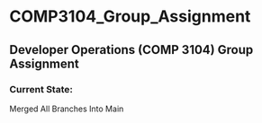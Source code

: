 # COMP3104_Group_Assignment
Developer Operations (COMP 3104) Group Assignment 
---
### Current State:
Merged All Branches Into Main
